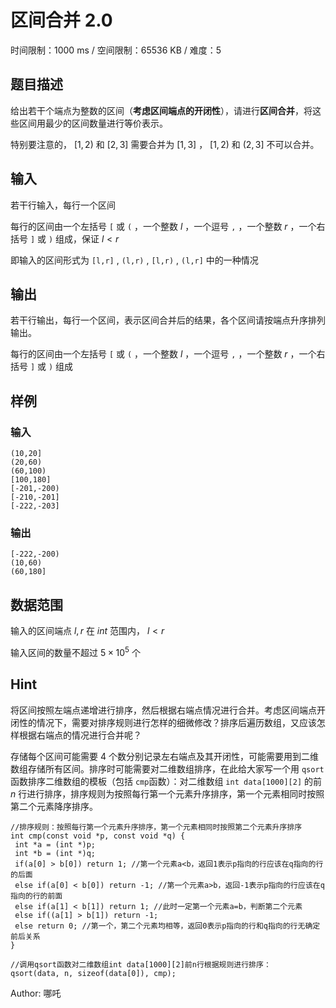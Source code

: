 # 区间合并 2.0

时间限制：1000 ms / 空间限制：65536 KB / 难度：5

## 题目描述

给出若干个端点为整数的区间（**考虑区间端点的开闭性**），请进行**区间合并**，将这些区间用最少的区间数量进行等价表示。

特别要注意的， $[1, 2)$ 和 $[2,3]$ 需要合并为 $[1,3]$ ， $[1, 2)$ 和 $(2,3]$ 不可以合并。

## 输入

若干行输入，每行一个区间

每行的区间由一个左括号 `[` 或 `(` ，一个整数 $l$ ，一个逗号 `,` ，一个整数 $r$ ，一个右括号 `]` 或 `)` 组成，保证 $l<r$

即输入的区间形式为 `[l,r]` , `(l,r)` ,  `[l,r)` ,  `(l,r]` 中的一种情况

## 输出

若干行输出，每行一个区间，表示区间合并后的结果，各个区间请按端点升序排列输出。

每行的区间由一个左括号 `[` 或 `(` ，一个整数 $l$ ，一个逗号 `,` ，一个整数 $r$ ，一个右括号 `]` 或 `)` 组成

## 样例

### 输入

    (10,20]
    (20,60)
    (60,100)
    [100,180]
    [-201,-200)
    [-210,-201]
    [-222,-203]

### 输出

    [-222,-200)
    (10,60)
    (60,180]

## 数据范围

输入的区间端点 $l, r$ 在 $int$ 范围内， $l<r$

输入区间的数量不超过 $5\times 10^5$ 个

## Hint

将区间按照左端点递增进行排序，然后根据右端点情况进行合并。考虑区间端点开闭性的情况下，需要对排序规则进行怎样的细微修改？排序后遍历数组，又应该怎样根据右端点的情况进行合并呢？

存储每个区间可能需要 $4$ 个数分别记录左右端点及其开闭性，可能需要用到二维数组存储所有区间。排序时可能需要对二维数组排序，在此给大家写一个用 `qsort` 函数排序二维数组的模板（包括 `cmp`​ 函数）：对二维数组 `int data[1000][2]` 的前 $n$ 行进行排序，排序规则为按照每行第一个元素升序排序，第一个元素相同时按照第二个元素降序排序。

    //排序规则：按照每行第一个元素升序排序，第一个元素相同时按照第二个元素升序排序
    int cmp(const void *p, const void *q) {
     int *a = (int *)p;
     int *b = (int *)q;
     if(a[0] > b[0]) return 1; //第一个元素a<b，返回1表示p指向的行应该在q指向的行的后面
     else if(a[0] < b[0]) return -1; //第一个元素a>b，返回-1表示p指向的行应该在q指向的行的前面
     else if(a[1] < b[1]) return 1; //此时一定第一个元素a=b，判断第二个元素
     else if((a[1] > b[1]) return -1;
     else return 0; //第一个，第二个元素均相等，返回0表示p指向的行和q指向的行无确定前后关系
    }

    //调用qsort函数对二维数组int data[1000][2]前n行根据规则进行排序：
    qsort(data, n, sizeof(data[0]), cmp);

Author: 哪吒
